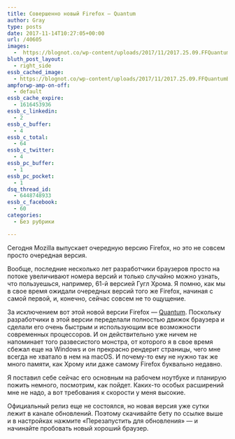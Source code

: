 ```yaml
---
title: Совершенно новый Firefox — Quantum
author: Gray
type: posts
date: 2017-11-14T10:27:05+00:00
url: /40605
images:
  -  https://blognot.co/wp-content/uploads/2017/11/2017.25.09.FFQuantumBeta_Quantum-1400x770.png
bluth_post_layout:
  - right_side
essb_cached_image:
  - https://blognot.co/wp-content/uploads/2017/11/2017.25.09.FFQuantumBeta_Quantum-1400x770.png
ampforwp-amp-on-off:
  - default
essb_cache_expire:
  - 1616453936
essb_c_linkedin:
  - 2
essb_c_buffer:
  - 4
essb_c_total:
  - 64
essb_c_twitter:
  - 4
essb_pc_buffer:
  - 1
essb_pc_pocket:
  - 1
dsq_thread_id:
  - 6448748933
essb_c_facebook:
  - 60
categories:
  - Без рубрики

---
```








Сегодня Mozilla выпускает очередную версию Firefox, но это не совсем просто очередная версия.

Вообще, последние несколько лет разработчики браузеров просто на потоке увеличивают номера версий и только случайно можно узнать, что пользуешься, например, 61-й версией Гугл Хрома. Я помню, как мы в свое время ожидали очередных версий того же Firefox, начиная с самой первой, и, конечно, сейчас совсем не то ощущение.

За исключением вот этой новой версии Firefox — [Quantum][1]. Поскольку разработчики в этой версии переделали полностью движок браузера и сделали его очень быстрым и использующим все возможности современных процессоров. И он действительно уже ничем не напоминает того развесистого монстра, от которого я в свое время сбежал еще на Windows и он прекрасно рендерит страницы, чего мне всегда не хватало в нем на macOS. И почему-то ему не нужно так же много памяти, как Хрому или даже самому Firefox буквально недавно.

Я поставил себе сейчас его основным на рабочем ноутбуке и планирую пожить немного, посмотрим, как пойдет. Каких-то особых расширений мне не надо, а вот требования к скорости у меня высокие.

Официальный релиз еще не состоялся, но новая версия уже сутки лежит в канале обновлений. Поэтому скачивайте бету по ссылке выше и в настройках нажмите &#171;Перезапустить для обновления&#187; — и начинайте пробовать новый хороший браузер.

 [1]: https://www.mozilla.org/en-US/firefox/quantum/